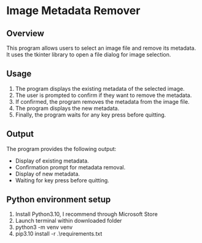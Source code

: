 # Image Metadata Remover

## Overview

This program allows users to select an image file and remove its metadata. It uses the tkinter library to open a file dialog for image selection. 

## Usage

1. The program displays the existing metadata of the selected image.
2. The user is prompted to confirm if they want to remove the metadata.
3. If confirmed, the program removes the metadata from the image file.
4. The program displays the new metadata.
5. Finally, the program waits for any key press before quitting.

## Output

The program provides the following output:

- Display of existing metadata.
- Confirmation prompt for metadata removal.
- Display of new metadata.
- Waiting for key press before quitting.


## Python environment setup
1. Install Python3.10, I recommend through Microsoft Store
2. Launch terminal within downloaded folder
3. python3 -m venv venv
4. pip3.10 install -r .\requirements.txt